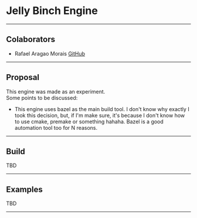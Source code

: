 # Jelly Binch Engine

---

## Colaborators

- Rafael Aragao Morais [GitHub](https://github.com/Raphalsk050)

---

## Proposal

 This engine was made as an experiment. \
 Some points to be discussed:
- This engine uses bazel as the main build tool. I don't know why exactly I took this decision,
  but, if I'm make sure, it's because I don't know how to use cmake, premake or something hahaha.
  Bazel is a good automation tool too for N reasons.



---

## Build

TBD

---

## Examples

TBD

---

